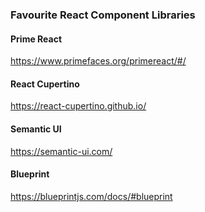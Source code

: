 ### Favourite React Component Libraries

#### Prime React
https://www.primefaces.org/primereact/#/

#### React Cupertino
https://react-cupertino.github.io/

#### Semantic UI
https://semantic-ui.com/

#### Blueprint
https://blueprintjs.com/docs/#blueprint